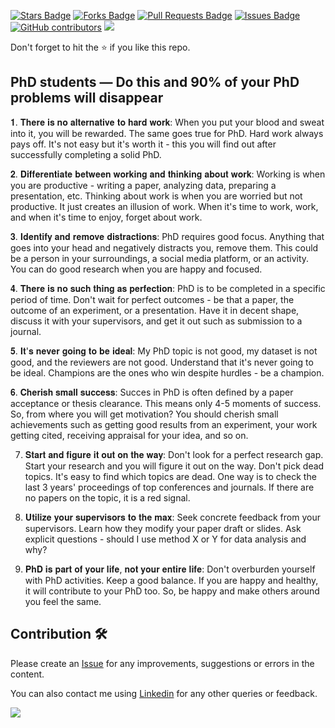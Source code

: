 <a href="https://github.com/drshahizan/research-material/stargazers"><img src="https://img.shields.io/github/stars/drshahizan/research-material" alt="Stars Badge"/></a>
<a href="https://github.com/drshahizan/research-material/network/members"><img src="https://img.shields.io/github/forks/drshahizan/research-material" alt="Forks Badge"/></a>
<a href="https://github.com/drshahizan/research-material/pulls"><img src="https://img.shields.io/github/issues-pr/drshahizan/research-material" alt="Pull Requests Badge"/></a>
<a href="https://github.com/drshahizan/research-material/issues"><img src="https://img.shields.io/github/issues/drshahizan/research-material" alt="Issues Badge"/></a>
<a href="https://github.com/drshahizan/research-material/graphs/contributors"><img alt="GitHub contributors" src="https://img.shields.io/github/contributors/drshahizan/research-material?color=2b9348"></a>
![](https://visitor-badge.glitch.me/badge?page_id=drshahizan/research-material)

Don't forget to hit the :star: if you like this repo.

## PhD students — Do this and 90% of your PhD problems will disappear

𝟏. 𝐓𝐡𝐞𝐫𝐞 𝐢𝐬 𝐧𝐨 𝐚𝐥𝐭𝐞𝐫𝐧𝐚𝐭𝐢𝐯𝐞 𝐭𝐨 𝐡𝐚𝐫𝐝 𝐰𝐨𝐫𝐤: When you put your blood and sweat into it, you will be rewarded. The same goes true for PhD. Hard work always pays off. It's not easy but it's worth it - this you will find out after successfully completing a solid PhD.

𝟐. 𝐃𝐢𝐟𝐟𝐞𝐫𝐞𝐧𝐭𝐢𝐚𝐭𝐞 𝐛𝐞𝐭𝐰𝐞𝐞𝐧 𝐰𝐨𝐫𝐤𝐢𝐧𝐠 𝐚𝐧𝐝 𝐭𝐡𝐢𝐧𝐤𝐢𝐧𝐠 𝐚𝐛𝐨𝐮𝐭 𝐰𝐨𝐫𝐤: Working is when you are productive - writing a paper, analyzing data, preparing a presentation, etc. Thinking about work is when you are worried but not productive. It just creates an illusion of work. When it's time to work, work, and when it's time to enjoy, forget about work.

𝟑. 𝐈𝐝𝐞𝐧𝐭𝐢𝐟𝐲 𝐚𝐧𝐝 𝐫𝐞𝐦𝐨𝐯𝐞 𝐝𝐢𝐬𝐭𝐫𝐚𝐜𝐭𝐢𝐨𝐧𝐬: PhD requires good focus. Anything that goes into your head and negatively distracts you, remove them. This could be a person in your surroundings, a social media platform, or an activity. You can do good research when you are happy and focused.

𝟒. 𝐓𝐡𝐞𝐫𝐞 𝐢𝐬 𝐧𝐨 𝐬𝐮𝐜𝐡 𝐭𝐡𝐢𝐧𝐠 𝐚𝐬 𝐩𝐞𝐫𝐟𝐞𝐜𝐭𝐢𝐨𝐧: PhD is to be completed in a specific period of time. Don't wait for perfect outcomes - be that a paper, the outcome of an experiment, or a presentation. Have it in decent shape, discuss it with your supervisors, and get it out such as submission to a journal.

𝟓. 𝐈𝐭'𝐬 𝐧𝐞𝐯𝐞𝐫 𝐠𝐨𝐢𝐧𝐠 𝐭𝐨 𝐛𝐞 𝐢𝐝𝐞𝐚𝐥: My PhD topic is not good, my dataset is not good, and the reviewers are not good. Understand that it's never going to be ideal. Champions are the ones who win despite hurdles - be a champion.

𝟔. 𝐂𝐡𝐞𝐫𝐢𝐬𝐡 𝐬𝐦𝐚𝐥𝐥 𝐬𝐮𝐜𝐜𝐞𝐬𝐬: Succes in PhD is often defined by a paper acceptance or thesis clearance. This means only 4-5 moments of success. So, from where you will get motivation? You should cherish small achievements such as getting good results from an experiment, your work getting cited, receiving appraisal for your idea, and so on.

7. 𝐒𝐭𝐚𝐫𝐭 𝐚𝐧𝐝 𝐟𝐢𝐠𝐮𝐫𝐞 𝐢𝐭 𝐨𝐮𝐭 𝐨𝐧 𝐭𝐡𝐞 𝐰𝐚𝐲: Don't look for a perfect research gap. Start your research and you will figure it out on the way. Don't pick dead topics. It's easy to find which topics are dead. One way is to check the last 3 years' proceedings of top conferences and journals. If there are no papers on the topic, it is a red signal.

8. 𝐔𝐭𝐢𝐥𝐢𝐳𝐞 𝐲𝐨𝐮𝐫 𝐬𝐮𝐩𝐞𝐫𝐯𝐢𝐬𝐨𝐫𝐬 𝐭𝐨 𝐭𝐡𝐞 𝐦𝐚𝐱: Seek concrete feedback from your supervisors. Learn how they modify your paper draft or slides. Ask explicit questions - should I use method X or Y for data analysis and why?

9. 𝐏𝐡𝐃 𝐢𝐬 𝐩𝐚𝐫𝐭 𝐨𝐟 𝐲𝐨𝐮𝐫 𝐥𝐢𝐟𝐞, 𝐧𝐨𝐭 𝐲𝐨𝐮𝐫 𝐞𝐧𝐭𝐢𝐫𝐞 𝐥𝐢𝐟𝐞: Don't overburden yourself with PhD activities. Keep a good balance. If you are happy and healthy, it will contribute to your PhD too. So, be happy and make others around you feel the same.

## Contribution 🛠️
Please create an [Issue](https://github.com/drshahizan/research-material/issues) for any improvements, suggestions or errors in the content.

You can also contact me using [Linkedin](https://www.linkedin.com/in/drshahizan/) for any other queries or feedback.

![](https://visitor-badge.glitch.me/badge?page_id=drshahizan)
